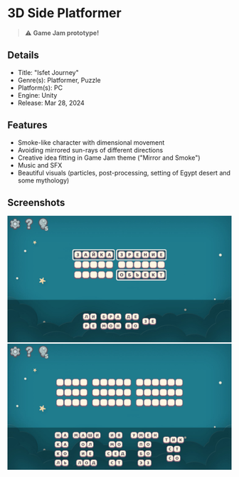# 3D Side Platformer

> :warning: **Game Jam prototype!**

## Details
* Title: "Isfet Journey"
* Genre(s): Platformer, Puzzle 
* Platform(s): PC
* Engine: Unity
* Release: Mar 28, 2024

## Features
* Smoke-like character with dimensional movement
* Avoiding mirrored sun-rays of different directions
* Creative idea fitting in Game Jam theme ("Mirror and Smoke")
* Music and SFX
* Beautiful visuals (particles, post-processing, setting of Egypt desert and some mythology)

## Screenshots

<img src="/Screenshots/1.jpg"/> <img src="/Screenshots/2.jpg"/> 
